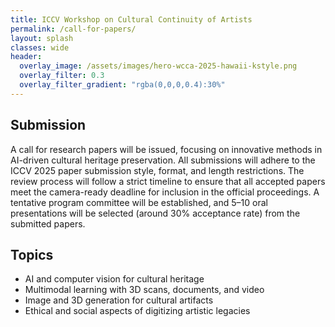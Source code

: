 ```yaml
---
title: ICCV Workshop on Cultural Continuity of Artists
permalink: /call-for-papers/
layout: splash
classes: wide
header:
  overlay_image: /assets/images/hero-wcca-2025-hawaii-kstyle.png
  overlay_filter: 0.3
  overlay_filter_gradient: "rgba(0,0,0,0.4):30%"
---
```


## Submission

A call for research papers will be issued, focusing on innovative methods in AI-driven cultural heritage preservation. All submissions will adhere to the ICCV 2025 paper submission style, format, and length restrictions. The review process will follow a strict timeline to ensure that all accepted papers meet the camera-ready deadline for inclusion in the official proceedings. A tentative program committee will be established, and 5–10 oral presentations will be selected (around 30% acceptance rate) from the submitted papers.


## Topics
- AI and computer vision for cultural heritage
- Multimodal learning with 3D scans, documents, and video
- Image and 3D generation for cultural artifacts
- Ethical and social aspects of digitizing artistic legacies
